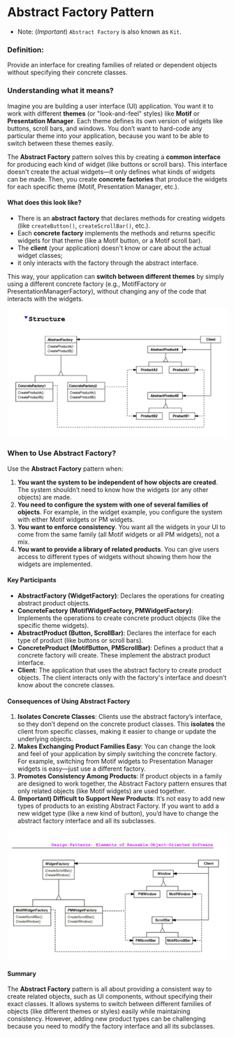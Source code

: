 # Abstract Factory Pattern

- Note: (*Important*) `Abstract Factory` is also known as `Kit`.

### Definition:
Provide an interface for creating families of related or dependent objects without specifying their concrete classes.

### Understanding what it means?
Imagine you are building a user interface (UI) application. 
You want it to work with different **themes** (or "look-and-feel" styles) like **Motif** or **Presentation Manager**. 
Each theme defines its own version of widgets like buttons, scroll bars, and windows. 
You don’t want to hard-code any particular theme into your application, because you want to be able to switch between these themes easily.

The **Abstract Factory** pattern solves this by creating a **common interface** for producing each kind of widget (like buttons or scroll bars). 
This interface doesn't create the actual widgets—it only defines what kinds of widgets can be made. 
Then, you create **concrete factories** that produce the widgets for each specific theme (Motif, Presentation Manager, etc.).

#### What does this look like?
- There is an **abstract factory** that declares methods for creating widgets (like `createButton()`, `createScrollBar()`, etc.).
- Each **concrete factory** implements the methods and returns specific widgets for that theme (like a Motif button, or a Motif scroll bar).
- The **client** (your application) doesn't know or care about the actual widget classes;
- it only interacts with the factory through the abstract interface.

This way, your application can **switch between different themes** by simply using a different concrete factory (e.g., MotifFactory or PresentationManagerFactory), without changing any of the code that interacts with the widgets.

![Example Image](./images/abstract_factory_example_1.png)


### When to Use Abstract Factory?

Use the **Abstract Factory** pattern when:
1. **You want the system to be independent of how objects are created**. The system shouldn’t need to know how the widgets (or any other objects) are made.
2. **You need to configure the system with one of several families of objects**. For example, in the widget example, you configure the system with either Motif widgets or PM widgets.
3. **You want to enforce consistency**. You want all the widgets in your UI to come from the same family (all Motif widgets or all PM widgets), not a mix.
4. **You want to provide a library of related products**. You can give users access to different types of widgets without showing them how the widgets are implemented.

#### **Key Participants**
- **AbstractFactory (WidgetFactory)**: Declares the operations for creating abstract product objects.
- **ConcreteFactory (MotifWidgetFactory, PMWidgetFactory)**: Implements the operations to create concrete product objects (like the specific theme widgets).
- **AbstractProduct (Button, ScrollBar)**: Declares the interface for each type of product (like buttons or scroll bars).
- **ConcreteProduct (MotifButton, PMScrollBar)**: Defines a product that a concrete factory will create. These implement the abstract product interface.
- **Client**: The application that uses the abstract factory to create product objects. The client interacts only with the factory's interface and doesn’t know about the concrete classes.


#### **Consequences of Using Abstract Factory**
1. **Isolates Concrete Classes**: Clients use the abstract factory’s interface, so they don’t depend on the concrete product classes. This **isolates** the client from specific classes, making it easier to change or update the underlying objects.
2. **Makes Exchanging Product Families Easy**: You can change the look and feel of your application by simply switching the concrete factory. For example, switching from Motif widgets to Presentation Manager widgets is easy—just use a different factory.
3. **Promotes Consistency Among Products**: If product objects in a family are designed to work together, the Abstract Factory pattern ensures that only related objects (like Motif widgets) are used together.
4. **(Important) Difficult to Support New Products**: It’s not easy to add new types of products to an existing Abstract Factory. If you want to add a new widget type (like a new kind of button), you’d have to change the abstract factory interface and all its subclasses.

![Example Image](./images/abstract_factory_example_2.png)

#### Summary
The **Abstract Factory** pattern is all about providing a consistent way to create related objects, such as UI components, without specifying their exact classes. It allows systems to switch between different families of objects (like different themes or styles) easily while maintaining consistency. However, adding new product types can be challenging because you need to modify the factory interface and all its subclasses.
